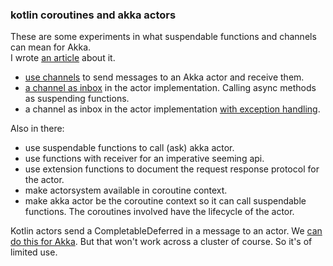 ### kotlin coroutines and akka actors

These are some experiments in what suspendable functions and channels can mean for Akka.  
I wrote [an article](https://gist.github.com/joost-de-vries/479bbd285c4de23cb5bade21d83e2e22) about it.  

- [use channels](src/main/kotlin/akka/kotlin/classic/example0/channels.kt) to send messages to an Akka actor and receive them.  
- [a channel as inbox](src/main/kotlin/akka/kotlin/classic/example4/channelInbox.kt) in the actor implementation. Calling async methods as suspending functions.  
- a channel as inbox in the actor implementation [with exception handling](src/main/kotlin/akka/kotlin/classic/example5/channelInboxWithErrorHandling.kt).


Also in there: 
- use suspendable functions to call (ask) akka actor.
- use functions with receiver for an imperative seeming api.  
- use extension functions to document the request response protocol for the actor.    
- make actorsystem available in coroutine context.
- make akka actor be the coroutine context so it can call suspendable functions. The coroutines involved have the lifecycle of the actor.



Kotlin actors send a CompletableDeferred in a message to an actor. We [can do this for Akka](src/main/kotlin/akka/kotlin/classic/local/completableDeferred.kt). But that won't work across a cluster of course. So it's of limited use.



